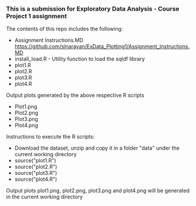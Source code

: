 ### This is a submission for Exploratory Data Analysis - Course Project 1 assignment

The contents of this repo includes the following:
* Assignment Instructions.MD 
  https://github.com/slnarayan/ExData_Plotting1/Assignment_Instructions.MD
* install_load.R - Utility function to load the sqldf library
* plot1.R 
* plot2.R
* plot3.R
* plot4.R

Output plots generated by the above respective R scripts
* Plot1.png
* Plot2.png
* Plot3.png
* Plot4.png

Instructions to execute the R scripts:
* Download the dataset, unzip and copy it in a folder "data" under the current working directory
* source("plot1.R")
* source("plot2.R")
* source("plot3.R")
* source("plot4.R")

Output plots plot1.png, plot2.png, plot3.png and plot4.png will be generated in the current working directory
